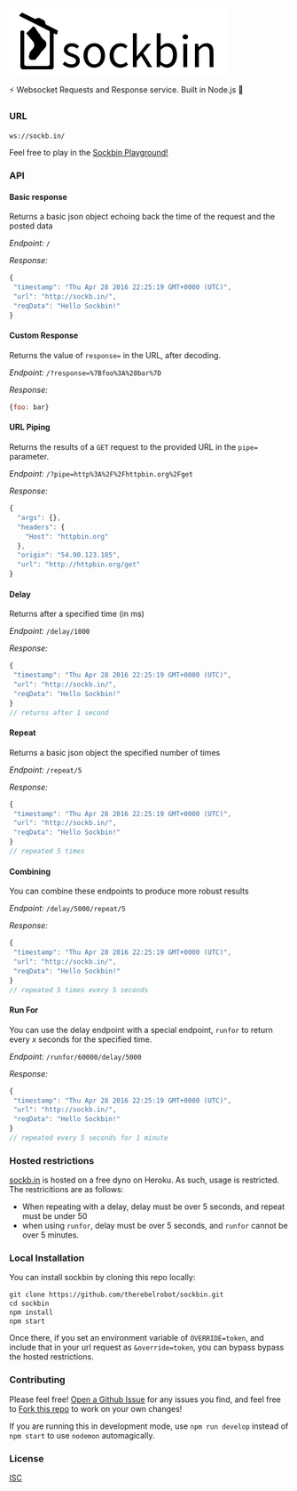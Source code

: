 ![sockbin](/sockbin-title-padding.png)

:zap: Websocket Requests and Response service. Built in Node.js :cake:

### URL

`ws://sockb.in/`

Feel free to play in the [Sockbin Playground!](http://sockb.in)

### API

#### Basic response

Returns a basic json object echoing back the time of the request and the posted data

*Endpoint:* `/`

*Response:*
```js
{
 "timestamp": "Thu Apr 28 2016 22:25:19 GMT+0000 (UTC)",
 "url": "http://sockb.in/",
 "reqData": "Hello Sockbin!"
}
```

#### Custom Response

Returns the value of `response=` in the URL, after decoding.

*Endpoint:* `/?response=%7Bfoo%3A%20bar%7D`

*Response:*
```js
{foo: bar}
```

#### URL Piping

Returns the results of a `GET` request to the provided URL in the `pipe=` parameter.

*Endpoint:* `/?pipe=http%3A%2F%2Fhttpbin.org%2Fget`

*Response:*
```js
{
  "args": {}, 
  "headers": {
    "Host": "httpbin.org"
  }, 
  "origin": "54.90.123.185", 
  "url": "http://httpbin.org/get"
}
```

#### Delay

Returns after a specified time (in ms)

*Endpoint:* `/delay/1000`

*Response:*
```js
{
 "timestamp": "Thu Apr 28 2016 22:25:19 GMT+0000 (UTC)",
 "url": "http://sockb.in/",
 "reqData": "Hello Sockbin!"
}
// returns after 1 second
```

#### Repeat

Returns a basic json object the specified number of times

*Endpoint:* `/repeat/5`

*Response:*
```js
{
 "timestamp": "Thu Apr 28 2016 22:25:19 GMT+0000 (UTC)",
 "url": "http://sockb.in/",
 "reqData": "Hello Sockbin!"
}
// repeated 5 times
```

#### Combining

You can combine these endpoints to produce more robust results

*Endpoint:* `/delay/5000/repeat/5`

*Response:*
```js
{
 "timestamp": "Thu Apr 28 2016 22:25:19 GMT+0000 (UTC)",
 "url": "http://sockb.in/",
 "reqData": "Hello Sockbin!"
}
// repeated 5 times every 5 seconds
```

#### Run For

You can use the delay endpoint with a special endpoint, `runfor` to return every *x* seconds for the specified time.

*Endpoint:* `/runfor/60000/delay/5000`

*Response:*
```js
{
 "timestamp": "Thu Apr 28 2016 22:25:19 GMT+0000 (UTC)",
 "url": "http://sockb.in/",
 "reqData": "Hello Sockbin!"
}
// repeated every 5 seconds for 1 minute
```

### Hosted restrictions

[sockb.in](http://sockb.in) is hosted on a free dyno on Heroku. As such, usage is restricted. The restricitions are as follows:
- When repeating with a delay, delay must be over 5 seconds, and repeat must be under 50
- when using `runfor`, delay must be over 5 seconds, and `runfor` cannot be over 5 minutes.

### Local Installation

You can install sockbin by cloning this repo locally:

```
git clone https://github.com/therebelrobot/sockbin.git
cd sockbin
npm install
npm start
```

Once there, if you set an environment variable of `OVERRIDE=token`, and include that in your url request as `&override=token`, you can bypass bypass the hosted restrictions.

### Contributing

Please feel free! [Open a Github Issue](https://github.com/therebelrobot/sockbin) for any issues you find, and feel free to [Fork this repo](https://github.com/therebelrobot/sockbin#fork-destination-box) to work on your own changes!

If you are running this in development mode, use `npm run develop` instead of `npm start` to use `nodemon` automagically.

### License

[ISC](https://tldrlegal.com/license/-isc-license)

